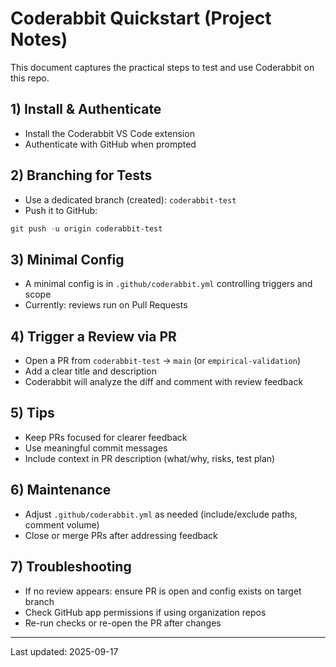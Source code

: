# Coderabbit Quickstart (Project Notes)

This document captures the practical steps to test and use Coderabbit on this repo.

## 1) Install & Authenticate
- Install the Coderabbit VS Code extension
- Authenticate with GitHub when prompted

## 2) Branching for Tests
- Use a dedicated branch (created): `coderabbit-test`
- Push it to GitHub:

```powershell
git push -u origin coderabbit-test
```

## 3) Minimal Config
- A minimal config is in `.github/coderabbit.yml` controlling triggers and scope
- Currently: reviews run on Pull Requests

## 4) Trigger a Review via PR
- Open a PR from `coderabbit-test` → `main` (or `empirical-validation`)
- Add a clear title and description
- Coderabbit will analyze the diff and comment with review feedback

## 5) Tips
- Keep PRs focused for clearer feedback
- Use meaningful commit messages
- Include context in PR description (what/why, risks, test plan)

## 6) Maintenance
- Adjust `.github/coderabbit.yml` as needed (include/exclude paths, comment volume)
- Close or merge PRs after addressing feedback

## 7) Troubleshooting
- If no review appears: ensure PR is open and config exists on target branch
- Check GitHub app permissions if using organization repos
- Re-run checks or re-open the PR after changes

---
Last updated: 2025-09-17
